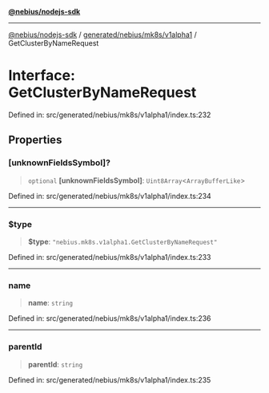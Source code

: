 [**@nebius/nodejs-sdk**](../../../../../README.md)

***

[@nebius/nodejs-sdk](../../../../../README.md) / [generated/nebius/mk8s/v1alpha1](../README.md) / GetClusterByNameRequest

# Interface: GetClusterByNameRequest

Defined in: src/generated/nebius/mk8s/v1alpha1/index.ts:232

## Properties

### \[unknownFieldsSymbol\]?

> `optional` **\[unknownFieldsSymbol\]**: `Uint8Array`\<`ArrayBufferLike`\>

Defined in: src/generated/nebius/mk8s/v1alpha1/index.ts:234

***

### $type

> **$type**: `"nebius.mk8s.v1alpha1.GetClusterByNameRequest"`

Defined in: src/generated/nebius/mk8s/v1alpha1/index.ts:233

***

### name

> **name**: `string`

Defined in: src/generated/nebius/mk8s/v1alpha1/index.ts:236

***

### parentId

> **parentId**: `string`

Defined in: src/generated/nebius/mk8s/v1alpha1/index.ts:235
